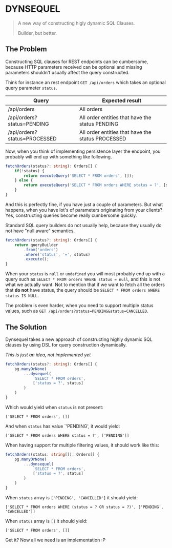 # DYNSEQUEL

> A new way of constructing higly dynamic SQL Clauses.
>
> Builder, but better.

## The Problem

Constructing SQL clauses for REST endpoints can be cumbersome, because
HTTP parameters received can be optional and missing parameters shouldn't
usually affect the query constructed.

Think for instance an rest endpoint `GET /api/orders` which takes an optional 
query parameter `status`.

| Query                        | Expected result                                   |
|------------------------------|-------------------------------------------------- |
| /api/orders                  | All orders                                        |
| /api/orders?status=PENDING   | All order entities that have the status PENDING   |
| /api/orders?status=PROCESSED | All order entities that have the status PROCESSED |

Now, when you think of implementing persistence layer the endpoint, you probably will 
end up with something like following.

```typescript
fetchOrders(status?: string): Orders[] {
    if(!status) {
        return executeQuery('SELECT * FROM orders', []);
    } else {
        return executeQuery('SELECT * FROM orders WHERE status = ?', [status]);
    }
}
```

And this is perfectly fine, if you have just a couple of parameters. But what happens,
when you have lot's of parameters originating from your clients? Yes,
constructing queries become really cumbersome quickly.

Standard SQL query builders do not usually help, because they usually do not
have "null aware" semantics.

```typescript
fetchOrders(status?: string): Orders[] {
    return queryBuilder
        .from('orders')
        .where('status', '=', status)
        .execute();
}
```

When your `status` is `null` or `undefined` you will most probably
end up with a query such as `SELECT * FROM orders WHERE status = null`, and
this is not what we actually want. Not to mention that if we want to fetch all
the orders that **do not** have status, the query should be `SELECT * FROM orders WHERE status IS NULL`.

The problem is even harder, when you need to support multiple status values, such
as `GET /api/orders?status=PENDING&status=CANCELLED`.

## The Solution

Dynsequel takes a new approach of constructing highly dynamic SQL clauses by
using DSL for query construction dynamically.

*This is just an idea, not implemented yet*

```typescript
fetchOrders(status?: string): Orders[] {
    pg.manyOrNone(
        ...dysequel(
            'SELECT * FROM orders',
            ['status = ?', status]
        )
    )
}
```

Which would yield when `status` is not present:

```
['SELECT * FROM orders', []]
````

And when `status` has value `'PENDING', it would yield:

```
['SELECT * FROM orders WHERE status = ?', ['PENDING']]
````

When having support for multiple filtering values, it should work like this:

```typescript
fetchOrders(status: string[]): Orders[] {
    pg.manyOrNone(
        ...dynsequel(
            'SELECT * FROM orders',
            ['status = ?', status]
        )
    )
}
```

When `status` array is `['PENDING', 'CANCELLED']` it should yield:

```
['SELECT * FROM orders WHERE (status = ? OR status = ?)', ['PENDING', 'CANCELLED']]
````

When `status` array is `[]` it should yield:

```
['SELECT * FROM orders', []]
````

Get it? Now all we need is an implementation :P